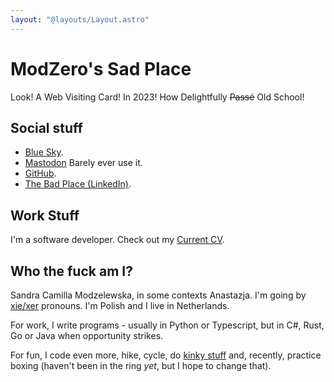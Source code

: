 ```yaml
---
layout: "@layouts/Layout.astro"
---
```

# ModZero's Sad Place

Look! A Web Visiting Card! In 2023! How Delightfully ~~Passé~~ Old School!

## Social stuff

* [Blue Sky](https://bsky.app/profile/gendershrapnel.modzero.xyz)<!--rehype:rel=me-->.
* [Mastodon](https://mastodon.social/@gendershrapnel)<!--rehype:rel=me--> Barely
  ever use it.
* [GitHub](https://github.com/modulozero/)<!--rehype:rel=me-->.
* [The Bad Place (LinkedIn)](https://www.linkedin.com/in/modzero/)<!--rehype:rel=me-->.

## Work Stuff

I'm a software developer. Check out my [Current CV](./resume.pdf).

## Who the fuck am I?

Sandra Camilla Modzelewska, in some contexts Anastazja. I'm going by
[xie/xer](https://en.pronouns.page/@ModZero) pronouns. I'm Polish and I live
in Netherlands.

For work, I write programs - usually in Python or Typescript, but in C#, Rust,
Go or Java when opportunity strikes.

For fun, I code even more, hike, cycle, do [kinky stuff](./kink/) and,
recently, practice boxing (haven't been in the ring _yet_, but I hope to
change that).
